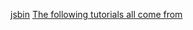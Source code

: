 [jsbin](https://jsbin.com/juzurekofi/edit?js,console)
[The following tutorials all come from](https://www.youtube.com/watch?v=X0ipw1k7ygU)